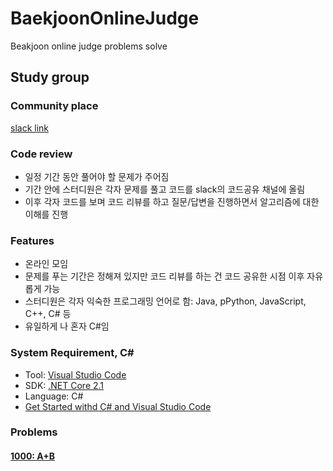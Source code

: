 # BaekjoonOnlineJudge

Beakjoon online judge problems solve

## Study group

### Community place

[slack link](astudy-group.slack.com)

### Code review

- 일정 기간 동안 풀어야 할 문제가 주어짐
- 기간 안에 스터디원은 각자 문제를 풀고 코드를 slack의 코드공유 채널에 올림
- 이후 각자 코드를 보며 코드 리뷰를 하고 질문/답변을 진행하면서 알고리즘에 대한 이해를 진행

### Features

- 온라인 모임
- 문제를 푸는 기간은 정해져 있지만 코드 리뷰를 하는 건 코드 공유한 시점 이후 자유롭게 가능
- 스터디원은 각자 익숙한 프로그래밍 언어로 함: Java, pPython, JavaScript, C++, C# 등
- 유일하게 나 혼자 C#임

### System Requirement, C#

- Tool: [Visual Studio Code](https://code.visualstudio.com/)
- SDK: [.NET Core 2.1](https://www.microsoft.com/net/download)
- Language: C#
- [Get Started withd C# and Visual Studio Code](https://docs.microsoft.com/ko-kr/dotnet/core/tutorials/with-visual-studio-code)

### Problems

#### [1000: A+B](https://github.com/jongfeel/BaekjoonOnlineJudge/tree/master/Problems/1000)